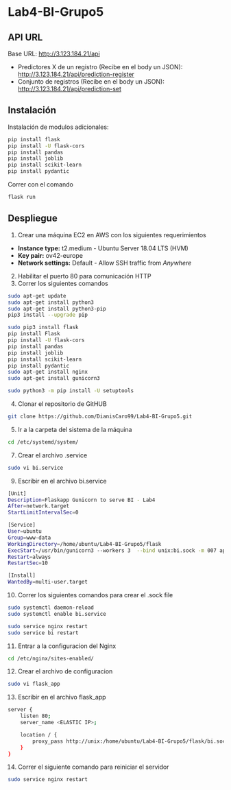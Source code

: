 # Lab4-BI-Grupo5
## API URL
Base URL: http://3.123.184.21/api
  - Predictores X de un registro (Recibe en el body un JSON): http://3.123.184.21/api/prediction-register 
  - Conjunto de registros (Recibe en el body un JSON): http://3.123.184.21/api/prediction-set

## Instalación
  Instalación de modulos adicionales:
```bash
pip install flask
pip install -U flask-cors
pip install pandas
pip install joblib
pip install scikit-learn
pip install pydantic
```
  Correr con el comando 
 ```bash
flask run
```
## Despliegue
1. Crear una máquina EC2 en AWS  con los siguientes requerimientos
  - **Instance type:** t2.medium - Ubuntu Server 18.04 LTS (HVM)
  - **Key pair:** ov42-europe
  - **Network settings:** Default - Allow SSH traffic from *Anywhere*
2. Habilitar el puerto 80 para comunicación HTTP
3. Correr los siguientes comandos 
```bash
sudo apt-get update
sudo apt-get install python3
sudo apt-get install python3-pip
pip3 install --upgrade pip

sudo pip3 install flask
pip install Flask
pip install -U flask-cors
pip install pandas
pip install joblib
pip install scikit-learn
pip install pydantic
sudo apt-get install nginx
sudo apt-get install gunicorn3

sudo python3 -m pip install -U setuptools
```
4. Clonar el repositorio de GitHUB
```bash
git clone https://github.com/DianisCaro99/Lab4-BI-Grupo5.git
```
5. Ir a la carpeta del sistema de la máquina
```bash
cd /etc/systemd/system/
```
7. Crear el archivo .service
```bash
sudo vi bi.service
```
9. Escribir en el archivo bi.service
```bash
[Unit]
Description=Flaskapp Gunicorn to serve BI - Lab4
After=network.target
StartLimitIntervalSec=0

[Service]
User=ubuntu
Group=www-data
WorkingDirectory=/home/ubuntu/Lab4-BI-Grupo5/flask
ExecStart=/usr/bin/gunicorn3 --workers 3  --bind unix:bi.sock -m 007 app:app --timeout 0
Restart=always
RestartSec=10

[Install]
WantedBy=multi-user.target
```
10. Correr los siguientes comandos para crear el .sock file
```bash
sudo systemctl daemon-reload
sudo systemctl enable bi.service

sudo service nginx restart
sudo service bi restart
```
11. Entrar a la configuracion del Nginx
```bash
cd /etc/nginx/sites-enabled/
```
12. Crear el archivo de configuracion
```bash
sudo vi flask_app
```
13. Escribir en el archivo flask_app
```bash
server {
    listen 80;
    server_name <ELASTIC IP>;

    location / {
        proxy_pass http://unix:/home/ubuntu/Lab4-BI-Grupo5/flask/bi.sock;
    }
}
```
14. Correr el siguiente comando para reiniciar el servidor
```bash
sudo service nginx restart
```
